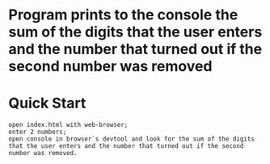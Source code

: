 # Program prints to the console the sum of the digits that the user enters and the number that turned out if the second number was removed
 

# Quick Start

```
open index.html with web-browser;
enter 2 numbers;
open console in browser`s devtool and look for the sum of the digits that the user enters and the number that turned out if the second number was removed.

```

